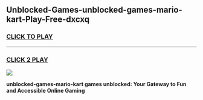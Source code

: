 
## Unblocked-Games-unblocked-games-mario-kart-Play-Free-dxcxq
<h3>
<a href="https://premium76.site?title=unblocked-games-mario-kart&ref=20M">CLICK TO PLAY</a></h3>
<hr>

<h3>
<a href="https://premium76.site?title=unblocked-games-mario-kart&ref=20M">CLICK 2 PLAY</a>
  
</h3>

<a href="https://premium76.site?title=unblocked-games-mario-kart&ref=19M"><img src="https://clearcache.store/games.png"></a>


**unblocked-games-mario-kart games unblocked: Your Gateway to Fun and Accessible Online Gaming**
